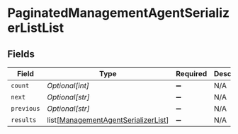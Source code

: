 # PaginatedManagementAgentSerializerListList


## Fields

| Field                                                                                       | Type                                                                                        | Required                                                                                    | Description                                                                                 | Example                                                                                     |
| ------------------------------------------------------------------------------------------- | ------------------------------------------------------------------------------------------- | ------------------------------------------------------------------------------------------- | ------------------------------------------------------------------------------------------- | ------------------------------------------------------------------------------------------- |
| `count`                                                                                     | *Optional[int]*                                                                             | :heavy_minus_sign:                                                                          | N/A                                                                                         | 123                                                                                         |
| `next`                                                                                      | *Optional[str]*                                                                             | :heavy_minus_sign:                                                                          | N/A                                                                                         |                                                                                             |
| `previous`                                                                                  | *Optional[str]*                                                                             | :heavy_minus_sign:                                                                          | N/A                                                                                         |                                                                                             |
| `results`                                                                                   | list[[ManagementAgentSerializerList](../../models/shared/managementagentserializerlist.md)] | :heavy_minus_sign:                                                                          | N/A                                                                                         |                                                                                             |